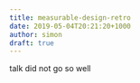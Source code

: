 ```yaml
---
title: measurable-design-retro
date: 2019-05-04T20:21:20+1000
author: simon
draft: true
---
```


talk did not go so well
